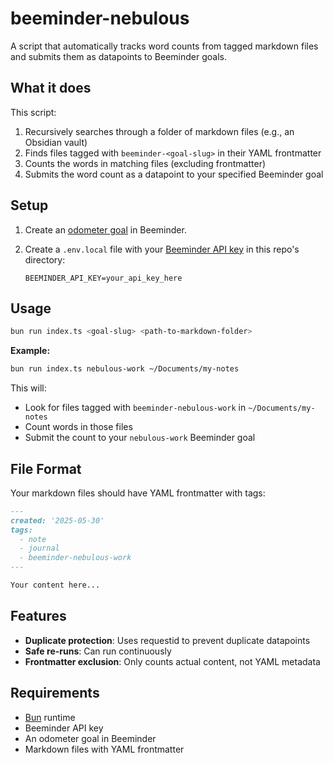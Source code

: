 # beeminder-nebulous

A script that automatically tracks word counts from tagged markdown files and submits them as datapoints to Beeminder goals.

## What it does

This script:

1. Recursively searches through a folder of markdown files (e.g., an Obsidian vault)
2. Finds files tagged with `beeminder-<goal-slug>` in their YAML frontmatter
3. Counts the words in matching files (excluding frontmatter)
4. Submits the word count as a datapoint to your specified Beeminder goal

## Setup

1. Create an [odometer goal](https://help.beeminder.com/article/68-odometer-goals) in Beeminder.

2. Create a `.env.local` file with your [Beeminder API key](https://www.beeminder.com/settings/account#account-permissions) in this repo's directory:

   ```
   BEEMINDER_API_KEY=your_api_key_here
   ```

## Usage

```bash
bun run index.ts <goal-slug> <path-to-markdown-folder>
```

**Example:**

```bash
bun run index.ts nebulous-work ~/Documents/my-notes
```

This will:

- Look for files tagged with `beeminder-nebulous-work` in `~/Documents/my-notes`
- Count words in those files
- Submit the count to your `nebulous-work` Beeminder goal

## File Format

Your markdown files should have YAML frontmatter with tags:

```markdown
---
created: '2025-05-30'
tags:
  - note
  - journal
  - beeminder-nebulous-work
---

Your content here...
```

## Features

- **Duplicate protection**: Uses requestid to prevent duplicate datapoints
- **Safe re-runs**: Can run continuously
- **Frontmatter exclusion**: Only counts actual content, not YAML metadata

## Requirements

- [Bun](https://bun.sh) runtime
- Beeminder API key
- An odometer goal in Beeminder
- Markdown files with YAML frontmatter
